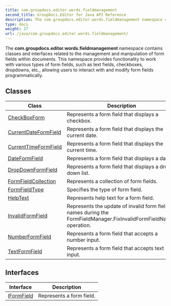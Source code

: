 ```yaml
---
title: com.groupdocs.editor.words.fieldmanagement
second_title: GroupDocs.Editor for Java API Reference
description: The com.groupdocs.editor.words.fieldmanagement namespace contains classes and interfaces related to the management and manipulation of form fields within documents.
type: docs
weight: 27
url: /java/com.groupdocs.editor.words.fieldmanagement/
---
```


The **com.groupdocs.editor.words.fieldmanagement** namespace contains classes and interfaces related to the management and manipulation of form fields within documents. This namespace provides functionality to work with various types of form fields, such as text fields, checkboxes, dropdowns, etc., allowing users to interact with and modify form fields programmatically.


## Classes

| Class | Description |
| --- | --- |
| [CheckBoxForm](../com.groupdocs.editor.words.fieldmanagement/checkboxform) | Represents a form field that displays a checkbox. |
| [CurrentDateFormField](../com.groupdocs.editor.words.fieldmanagement/currentdateformfield) | Represents a form field that displays the current date. |
| [CurrentTimeFormField](../com.groupdocs.editor.words.fieldmanagement/currenttimeformfield) | Represents a form field that displays the current time. |
| [DateFormField](../com.groupdocs.editor.words.fieldmanagement/dateformfield) | Represents a form field that displays a date. |
| [DropDownFormField](../com.groupdocs.editor.words.fieldmanagement/dropdownformfield) | Represents a form field that displays a drop-down list. |
| [FormFieldCollection](../com.groupdocs.editor.words.fieldmanagement/formfieldcollection) | Represents a collection of form fields. |
| [FormFieldType](../com.groupdocs.editor.words.fieldmanagement/formfieldtype) | Specifies the type of form field. |
| [HelpText](../com.groupdocs.editor.words.fieldmanagement/helptext) | Represents help text for a form field. |
| [InvalidFormField](../com.groupdocs.editor.words.fieldmanagement/invalidformfield) | Represents the update of invalid form field names during the  FormFieldManager.FixInvalidFormFieldNames  operation. |
| [NumberFormField](../com.groupdocs.editor.words.fieldmanagement/numberformfield) | Represents a form field that accepts a number input. |
| [TextFormField](../com.groupdocs.editor.words.fieldmanagement/textformfield) | Represents a form field that accepts text input. |

## Interfaces

| Interface | Description |
| --- | --- |
| [IFormField](../com.groupdocs.editor.words.fieldmanagement/iformfield) | Represents a form field. |
